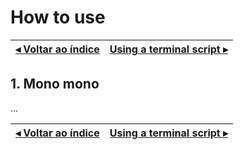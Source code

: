 # How to use

[◂ Voltar ao índice](index.md) | [Using a terminal script ▸](02-using-terminal-script.md)
-- | --

## 1. Mono mono

...

[◂ Voltar ao índice](index.md) | [Using a terminal script ▸](02-using-terminal-script.md)
-- | --
